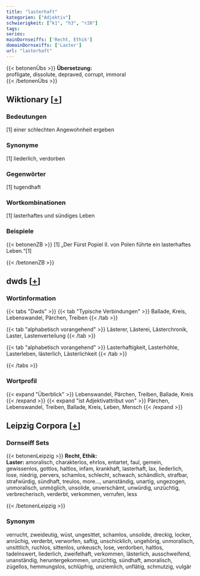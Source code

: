 ```yaml
---
title: "lasterhaft"
kategorien: ["Adjektiv"]
schwierigkeit: ["k1", "h3", "r20"]
tags:
series:
mainDornseiffs: ['Recht, Ethik']
domainDornseiffs: ['Laster']
url: "lasterhaft"
---
```


{{< betonenÜbs >}}
**Übersetzung:**  
profligate, dissolute, depraved, corrupt, immoral  
{{< /betonenÜbs >}}

## Wiktionary [[+](https://de.wiktionary.org/wiki/lasterhaft)]

### Bedeutungen
[1] einer schlechten Angewohnheit ergeben  

### Synonyme
[1] liederlich, verdorben  

### Gegenwörter
[1] tugendhaft  

### Wortkombinationen
[1] lasterhaftes und sündiges Leben  

### Beispiele
{{< betonenZB >}}
[1] „Der Fürst Popiel II. von Polen führte ein lasterhaftes Leben.“[1]  

{{< /betonenZB >}}


## dwds [[+](https://www.dwds.de/wb/lasterhaft)]

### Wortinformation
{{< tabs "Dwds" >}}
{{< tab "Typische Verbindungen" >}}
Ballade, Kreis, Lebenswandel, Pärchen, Treiben
{{< /tab >}}

{{< tab "alphabetisch vorangehend" >}}
Lästerer, Lästerei, Lästerchronik, Laster, Lastenverteilung
{{< /tab >}}

{{< tab "alphabetisch vorangehend" >}}
Lasterhaftigkeit, Lasterhöhle, Lasterleben, lästerlich, Lästerlichkeit
{{< /tab >}}

{{< /tabs >}}

### Wortprofil
{{< expand "Überblick" >}} Lebenswandel, Pärchen, Treiben, Ballade, Kreis {{< /expand >}}
{{< expand "ist Adjektivattribut von" >}} Pärchen, Lebenswandel, Treiben, Ballade, Kreis, Leben, Mensch {{< /expand >}}

## Leipzig Corpora [[+](https://corpora.uni-leipzig.de/en/res?word=lasterhaft&corpusId=deu_newscrawl-public_2018)]

### Dornseiff Sets
{{< betonenLeipzig >}}
**Recht, Ethik:**  
**Laster:** amoralisch, charakterlos, ehrlos, entartet, faul, gemein, gewissenlos, gottlos, haltlos, infam, krankhaft, lasterhaft, lax, liederlich, lose, niedrig, pervers, schamlos, schlecht, schwach, schändlich, strafbar, strafwürdig, sündhaft, treulos, more..., unanständig, unartig, ungezogen, unmoralisch, unmöglich, unsolide, unverschämt, unwürdig, unzüchtig, verbrecherisch, verderbt, verkommen, verrufen, less  

{{< /betonenLeipzig >}}

### Synonym
verrucht, zweideutig, wüst, ungesittet, schamlos, unsolide, dreckig, locker, anrüchig, verderbt, verworfen, saftig, unschicklich, ungehörig, unmoralisch, unsittlich, ruchlos, sittenlos, unkeusch, lose, verdorben, haltlos, tadelnswert, liederlich, zweifelhaft, verkommen, lästerlich, ausschweifend, unanständig, heruntergekommen, unzüchtig, sündhaft, amoralisch, zügellos, hemmungslos, schlüpfrig, unziemlich, unflätig, schmutzig, vulgär

